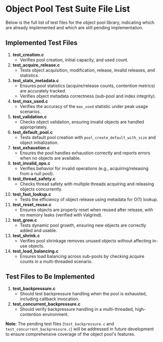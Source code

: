 # Object Pool Test Suite File List

Below is the full list of test files for the object pool library, indicating which are already implemented and which are still pending implementation.

## Implemented Test Files
1. **test_creation.c**  
   - Verifies pool creation, initial capacity, and used count.
2. **test_acquire_release.c**  
   - Tests object acquisition, modification, release, invalid releases, and statistics.
3. **test_stats_metadata.c**  
   - Ensures pool statistics (acquire/release counts, contention metrics) are accurately tracked.  
   - Verifies object metadata correctness (sub-pool and index integrity).
4. **test_max_used.c**  
   - Verifies the accuracy of the `max_used` statistic under peak usage scenarios.
5. **test_validation.c**  
   - Checks object validation, ensuring invalid objects are handled appropriately.
6. **test_default_pool.c**  
   - Tests default pool creation with `pool_create_default_with_size` and object initialization.
7. **test_exhaustion.c**  
   - Ensures the pool handles exhaustion correctly and reports errors when no objects are available.
8. **test_invalid_ops.c**  
   - Verifies behavior for invalid operations (e.g., acquiring/releasing from a null pool).
9. **test_thread_safety.c**  
   - Checks thread safety with multiple threads acquiring and releasing objects concurrently.
10. **test_fast_lookup.c**  
    - Tests the efficiency of object release using metadata for O(1) lookup.
11. **test_reset_reuse.c**  
    - Ensures objects are properly reset when reused after release, with no memory leaks (verified with Valgrind).
12. **test_grow.c**  
    - Tests dynamic pool growth, ensuring new objects are correctly added and usable.
13. **test_shrink.c**  
    - Verifies pool shrinkage removes unused objects without affecting in-use objects.
14. **test_load_balancing.c**  
    - Ensures load balancing across sub-pools by checking acquire counts in a multi-threaded scenario.

## Test Files to Be Implemented
1. **test_backpressure.c**  
   - Should test backpressure handling when the pool is exhausted, including callback invocation.
2. **test_concurrent_backpressure.c**  
   - Should verify backpressure handling in a multi-threaded, high-contention environment.

**Note**: The pending test files (`test_backpressure.c` and `test_concurrent_backpressure.c`) will be addressed in future development to ensure comprehensive coverage of the object pool's features.